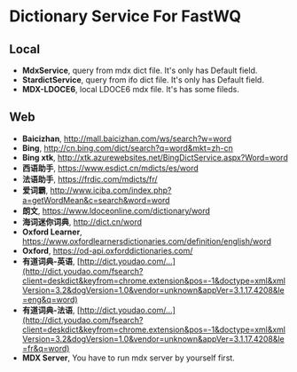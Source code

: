 # Dictionary Service For FastWQ

## Local

  - **MdxService**, query from mdx dict file. It's only has Default field.
  - **StardictService**, query from ifo dict file. It's only has Default field.
  - **MDX-LDOCE6**, local LDOCE6 mdx file. It's has some fileds. 

## Web

  - **Baicizhan**, http://mall.baicizhan.com/ws/search?w=word
  - **Bing**, http://cn.bing.com/dict/search?q=word&mkt=zh-cn
  - **Bing xtk**, http://xtk.azurewebsites.net/BingDictService.aspx?Word=word
  - **西语助手**, https://www.esdict.cn/mdicts/es/word
  - **法语助手**, https://frdic.com/mdicts/fr/
  - **爱词霸**, http://www.iciba.com/index.php?a=getWordMean&c=search&word=word
  - **朗文**, https://www.ldoceonline.com/dictionary/word
  - **海词迷你词典**, http://dict.cn/word
  - **Oxford Learner**, https://www.oxfordlearnersdictionaries.com/definition/english/word
  - **Oxford**, https://od-api.oxforddictionaries.com/
  - **有道词典-英语**, [http://dict.youdao.com/...](http://dict.youdao.com/fsearch?client=deskdict&keyfrom=chrome.extension&pos=-1&doctype=xml&xmlVersion=3.2&dogVersion=1.0&vendor=unknown&appVer=3.1.17.4208&le=eng&q=word)
  - **有道词典-法语**, [http://dict.youdao.com/...](http://dict.youdao.com/fsearch?client=deskdict&keyfrom=chrome.extension&pos=-1&doctype=xml&xmlVersion=3.2&dogVersion=1.0&vendor=unknown&appVer=3.1.17.4208&le=fr&q=word)
  - **MDX Server**, You have to run mdx server by yourself first.
